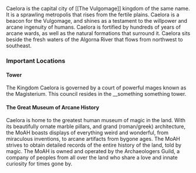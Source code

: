 Caelora is the capital city of [[The Vulgomage]] kingdom of the same name. It is a sprawling metropolis that rises from the fertile plains. Caelora is a beacon for the Vulgomage, and shines as a testament to the willpower and arcane ingenuity of humans. Caelora is fortified by hundreds of years of arcane wards, as well as the natural formations that surround it. Caelora sits beside the fresh waters of the Algorna River that flows from northwest to southeast.


### **Important Locations**
#### Tower
The Kingdom Caelora is governed by a court of powerful mages known as the Magisterium. This council resides in the __something something tower.

#### The Great Museum of Arcane History
Caelora is home to the greatest human museum of magic in the land. With its beautifully ornate marble pillars, and grand (roman/greek) architecture, the MoAH boasts displays of everything weird and wonderful, from miraculous inventions, to arcane artifacts from bygone ages. The MoAH strives to obtain detailed records of the entire history of the land, told by magic. The MoAH is owned and operated by the Archaeologers Guild, a company of peoples from all over the land who share a love and innate curiosity for times gone by.
